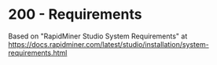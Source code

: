 # 200 - Requirements

Based on "RapidMiner Studio System Requirements" at https://docs.rapidminer.com/latest/studio/installation/system-requirements.html
